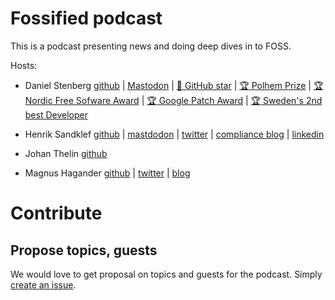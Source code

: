 # Fossified podcast

This is a podcast presenting news and doing deep dives in to FOSS.

Hosts:

* Daniel Stenberg [github](https://github.com/bagder) | [Mastodon](https://mastodon.social/@bagder) | [🌟 GitHub star](https://stars.github.com/profiles/bagder/) | [:trophy: Polhem Prize](https://daniel.haxx.se/blog/2017/10/20/my-night-at-the-museum/) | [:trophy: Nordic Free Sofware Award](https://daniel.haxx.se/blog/2009/11/14/i-won-it-you-guys-are-the-best/) | [:trophy: Google Patch Award](https://daniel.haxx.se/blog/2020/09/23/a-google-grant-for-libcurl-work/) | [:trophy: Sweden's 2nd best Developer](https://daniel.haxx.se/blog/2016/12/01/2nd-best-in-sweden/)

* Henrik Sandklef [github](https://github.com/hesa) | [mastdodon](https://github.com:fossified/podcast) | [twitter](https://twitter.com/henriksandklef) | [compliance blog](https://software-compliance.se) | [linkedin](https://www.linkedin.com/in/henrik-sandklef) 

* Johan Thelin [github](https://github.com/e8johan) 

* Magnus Hagander [github](https://github.com/mhagander) | [twitter](https://twitter.com/magnushagander) | [blog](https://blog.hagander.net/)

# Contribute

## Propose topics, guests

We would love to get proposal on topics and guests for the podcast. Simply [create an issue](https://github.com/fossified/podcast/issues).

